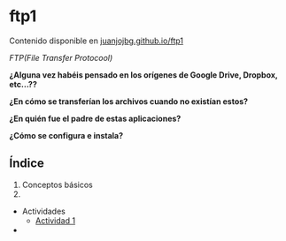 # ftp1

Contenido disponible en [juanjojbg.github.io/ftp1](https://juanjojbg.github.io/ftp1/)

*FTP(File Transfer Protocool)*

**¿Alguna vez habéis pensado en los orígenes de Google Drive, Dropbox, etc...??**

**¿En cómo se transferían los archivos cuando no existían estos?**

**¿En quién fue el padre de estas aplicaciones?**

**¿Cómo se configura e instala?**

## Índice
1. Conceptos básicos
1. 

* Actividades
  * [Actividad 1](actividad1.md)
* 

